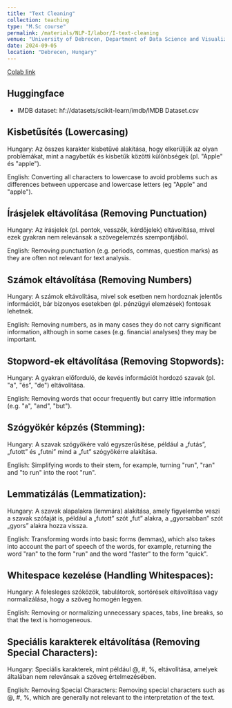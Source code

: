 ```yaml
---
title: "Text Cleaning"
collection: teaching
type: "M.Sc course"
permalink: /materials/NLP-I/labor/I-text-cleaning
venue: "University of Debrecen, Department of Data Science and Visualization"
date: 2024-09-05
location: "Debrecen, Hungary"
---
```


[Colab link](https://colab.research.google.com/drive/1QhghhzwDliCOMkRygSLfv5fLKT4Mjro1#scrollTo=edOFZuXqbKwx)

## Huggingface

- IMDB dataset: hf://datasets/scikit-learn/imdb/IMDB Dataset.csv

## Kisbetűsítés (Lowercasing)

Hungary: Az összes karakter kisbetűvé alakítása, hogy elkerüljük az olyan problémákat, mint a nagybetűk és kisbetűk közötti különbségek (pl. "Apple" és "apple").

English: Converting all characters to lowercase to avoid problems such as differences between uppercase and lowercase letters (eg "Apple" and "apple").

## Írásjelek eltávolítása (Removing Punctuation)

Hungary: Az írásjelek (pl. pontok, vesszők, kérdőjelek) eltávolítása, mivel ezek gyakran nem relevánsak a szövegelemzés szempontjából.

English: Removing punctuation (e.g. periods, commas, question marks) as they are often not relevant for text analysis.

## Számok eltávolítása (Removing Numbers)

Hungary: A számok eltávolítása, mivel sok esetben nem hordoznak jelentős információt, bár bizonyos esetekben (pl. pénzügyi elemzések) fontosak lehetnek.

English: Removing numbers, as in many cases they do not carry significant information, although in some cases (e.g. financial analyses) they may be important.

## Stopword-ek eltávolítása (Removing Stopwords):

Hungary: A gyakran előforduló, de kevés információt hordozó szavak (pl. "a", "és", "de") eltávolítása.

English: Removing words that occur frequently but carry little information (e.g. "a", "and", "but").

## Szógyökér képzés (Stemming):

Hungary: A szavak szógyökére való egyszerűsítése, például a „futás”, „futott” és „futni” mind a „fut” szógyökérre alakítása.

English: Simplifying words to their stem, for example, turning "run", "ran" and "to run" into the root "run".

## Lemmatizálás (Lemmatization):

Hungary: A szavak alapalakra (lemmára) alakítása, amely figyelembe veszi a szavak szófaját is, például a „futott” szót „fut” alakra, a „gyorsabban” szót „gyors” alakra hozza vissza.

English: Transforming words into basic forms (lemmas), which also takes into account the part of speech of the words, for example, returning the word "ran" to the form "run" and the word "faster" to the form "quick".

## Whitespace kezelése (Handling Whitespaces):

Hungary: A felesleges szóközök, tabulátorok, sortörések eltávolítása vagy normalizálása, hogy a szöveg homogén legyen.

English: Removing or normalizing unnecessary spaces, tabs, line breaks, so that the text is homogeneous.

## Speciális karakterek eltávolítása (Removing Special Characters):

Hungary: Speciális karakterek, mint például @, #, %, eltávolítása, amelyek általában nem relevánsak a szöveg értelmezésében.

English: Removing Special Characters: Removing special characters such as @, #, %, which are generally not relevant to the interpretation of the text.